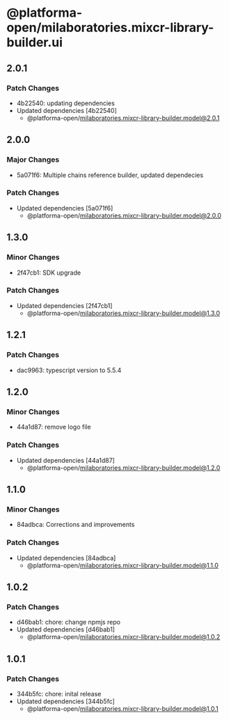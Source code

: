 # @platforma-open/milaboratories.mixcr-library-builder.ui

## 2.0.1

### Patch Changes

- 4b22540: updating dependencies
- Updated dependencies [4b22540]
  - @platforma-open/milaboratories.mixcr-library-builder.model@2.0.1

## 2.0.0

### Major Changes

- 5a071f6: Multiple chains reference builder, updated dependecies

### Patch Changes

- Updated dependencies [5a071f6]
  - @platforma-open/milaboratories.mixcr-library-builder.model@2.0.0

## 1.3.0

### Minor Changes

- 2f47cb1: SDK upgrade

### Patch Changes

- Updated dependencies [2f47cb1]
  - @platforma-open/milaboratories.mixcr-library-builder.model@1.3.0

## 1.2.1

### Patch Changes

- dac9963: typescript version to 5.5.4

## 1.2.0

### Minor Changes

- 44a1d87: remove logo file

### Patch Changes

- Updated dependencies [44a1d87]
  - @platforma-open/milaboratories.mixcr-library-builder.model@1.2.0

## 1.1.0

### Minor Changes

- 84adbca: Corrections and improvements

### Patch Changes

- Updated dependencies [84adbca]
  - @platforma-open/milaboratories.mixcr-library-builder.model@1.1.0

## 1.0.2

### Patch Changes

- d46bab1: chore: change npmjs repo
- Updated dependencies [d46bab1]
  - @platforma-open/milaboratories.mixcr-library-builder.model@1.0.2

## 1.0.1

### Patch Changes

- 344b5fc: chore: inital release
- Updated dependencies [344b5fc]
  - @platforma-open/milaboratories.mixcr-library-builder.model@1.0.1
